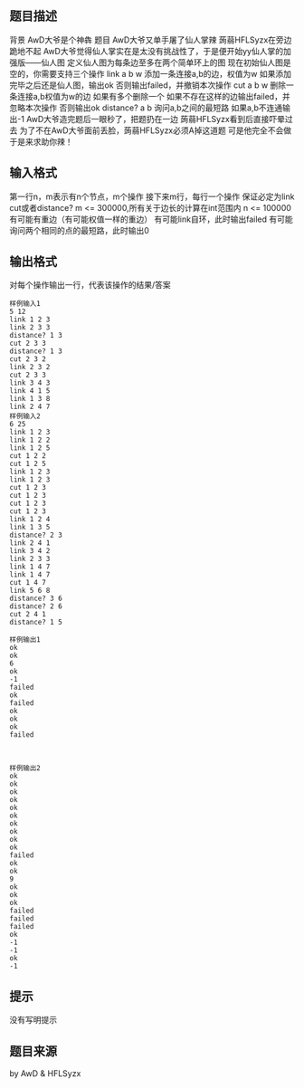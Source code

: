 


## 题目描述
背景
AwD大爷是个神犇
题目
AwD大爷又单手屠了仙人掌辣
蒟蒻HFLSyzx在旁边跪地不起
AwD大爷觉得仙人掌实在是太没有挑战性了，于是便开始yy仙人掌的加强版——仙人图
定义仙人图为每条边至多在两个简单环上的图
现在初始仙人图是空的，你需要支持三个操作
link a b w
添加一条连接a,b的边，权值为w
如果添加完毕之后还是仙人图，输出ok
否则输出failed，并撤销本次操作
cut a b w
删除一条连接a,b权值为w的边
如果有多个删除一个
如果不存在这样的边输出failed，并忽略本次操作
否则输出ok
distance? a b
询问a,b之间的最短路
如果a,b不连通输出-1
AwD大爷造完题后一眼秒了，把题扔在一边
蒟蒻HFLSyzx看到后直接吓晕过去
为了不在AwD大爷面前丢脸，蒟蒻HFLSyzx必须A掉这道题
可是他完全不会做
于是来求助你辣！
## 输入格式
第一行n，m表示有n个节点，m个操作
接下来m行，每行一个操作
保证必定为link cut或者distance?
m <= 300000,所有关于边长的计算在int范围内
n <= 100000
有可能有重边（有可能权值一样的重边）
有可能link自环，此时输出failed
有可能询问两个相同的点的最短路，此时输出0
## 输出格式
对每个操作输出一行，代表该操作的结果/答案

```input1
样例输入1
5 12
link 1 2 3
link 2 3 3
distance? 1 3
cut 2 3 3
distance? 1 3
cut 2 3 2
link 2 3 2
cut 2 3 3
link 3 4 3
link 4 1 5
link 1 3 8
link 2 4 7
样例输入2
6 25
link 1 2 3
link 1 2 2
link 1 2 5
cut 1 2 2
cut 1 2 5
link 1 2 3
link 1 2 3
cut 1 2 3
cut 1 2 3
cut 1 2 3
cut 1 2 3
link 1 2 4
link 1 3 5
distance? 2 3
link 2 4 1
link 3 4 2
link 2 3 3
link 1 4 7
link 1 4 7
cut 1 4 7
link 5 6 8
distance? 3 6
distance? 2 6
cut 2 4 1
distance? 1 5

```
```output1
样例输出1
ok
ok
6
ok
-1
failed
ok
failed
ok
ok
ok
failed



样例输出2
ok
ok
ok
ok
ok
ok
ok
ok
ok
ok
failed
ok
ok
9
ok
ok
ok
failed
failed
failed
ok
-1
-1
ok
-1
```

## 提示
没有写明提示
## 题目来源
by AwD & HFLSyzx


